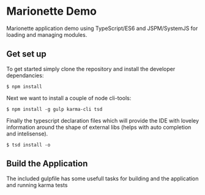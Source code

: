 # Marionette Demo
Marionette application demo using TypeScript/ES6 and JSPM/SystemJS for loading and managing modules.

## Get set up
To get started simply clone the repository and install the developer dependancies:
```
$ npm install
```

Next we want to install a couple of node cli-tools:
```
$ npm install -g gulp karma-cli tsd
```

Finally the typescript declaration files which will provide the IDE with loveley information around the shape of external libs (helps with auto completion and intelisense).
```
$ tsd install -o
```

## Build the Application
The included gulpfile has some usefull tasks for building and the application and running karma tests